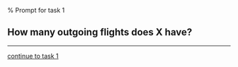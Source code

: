 % Prompt for task 1

## How many outgoing flights does X have?

---

[continue to task 1](./task1-v.html)
